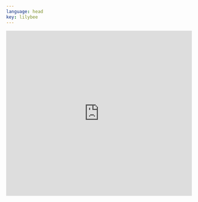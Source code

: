 ```yaml
---
language: head
key: lilybee
---
```

<iframe src="https://www.google.com/maps/embed?pb=!1m18!1m12!1m3!1d40666.588373194136!2d8.507232309177393!3d47.4004897020205!2m3!1f0!2f0!3f0!3m2!1i1024!2i768!4f13.1!3m3!1m2!1s0x47900a4304c54081%3A0x78a9add9cf264efe!2sNordstrasse+313%2C+8037+Z%C3%BCrich!5e0!3m2!1sen!2sch!4v1561148598277!5m2!1sen!2sch" width="100%" height="450" frameborder="0" style="border:0" allowfullscreen></iframe>